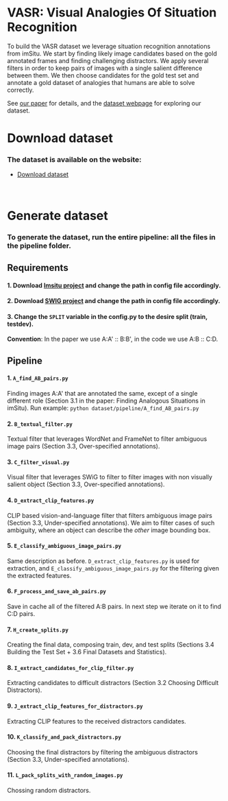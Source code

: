 # VASR: Visual Analogies Of Situation Recognition

To build the VASR dataset we leverage situation recognition annotations from imSitu. 
We start by finding likely image candidates based on the gold annotated frames and finding challenging distractors. 
We apply several filters in order to keep pairs of images with a single salient difference between them.
We then choose candidates for the gold test set and annotate a gold dataset of analogies that humans are able to solve correctly.

See [our paper](https://www.google.co.il/) for details, and the [dataset webpage](https://www.google.co.il/) for exploring our dataset.

# Download dataset

### The dataset is available on the website:
* [Download dataset](https://www.google.co.il/) 
<br/>
  <!--The following splits are available for download: Entire dataset, Silver train, Silver test, Gold train, Gold dev and Gold test.--> 


# Generate dataset

### To generate the dataset, run the entire pipeline: all the files in the pipeline folder.

## Requirements 
#### 1. Download [Imsitu project](https://github.com/my89/imSitu) and change the path in config file accordingly.
#### 2. Download [SWIG project](https://github.com/swig/swig) and change the path in config file accordingly.
#### 3. Change the `SPLIT` variable in the config.py to the desire split (train, testdev).

**Convention**: In the paper we use A:A' :: B:B', in the code we use A:B :: C:D. 

## Pipeline 
#### 1. `A_find_AB_pairs.py`
Finding images A:A' that are annotated the same, except of a single different role (Section 3.1 in the paper: Finding Analogous Situations in imSitu).
Run example:
`python dataset/pipeline/A_find_AB_pairs.py`

#### 2. `B_textual_filter.py`
Textual filter that leverages WordNet and FrameNet to filter ambiguous image pairs (Section 3.3, Over-specified annotations). 

#### 3. `C_filter_visual.py`
Visual filter that leverages SWiG to filter to filter images with non visually salient object (Section 3.3, Over-specified annotations). 

#### 4. `D_extract_clip_features.py`
CLIP based vision-and-language filter that filters ambiguous image pairs (Section 3.3, Under-specified annotations). 
We aim to filter cases of such ambiguity, where an object can describe the _other_ image bounding box.

#### 5. `E_classify_ambiguous_image_pairs.py`
Same description as before. `D_extract_clip_features.py` is used for extraction, and `E_classify_ambiguous_image_pairs.py` for the filtering given the extracted features. 

#### 6. `F_process_and_save_ab_pairs.py`
Save in cache all of the filtered A:B pairs. In next step we iterate on it to find C:D pairs. 

#### 7. `H_create_splits.py` 
Creating the final data, composing train, dev, and test splits (Sections 3.4 Building the Test Set + 3.6 Final Datasets and Statistics). 

#### 8. `I_extract_candidates_for_clip_filter.py`
Extracting candidates to difficult distractors (Section 3.2 Choosing Difficult Distractors). 

#### 9. `J_extract_clip_features_for_distractors.py`
Extracting CLIP features to the received distractors candidates.

#### 10. `K_classify_and_pack_distractors.py`
Choosing the final distractors by filtering the ambiguous distractors (Section 3.3, Under-specified annotations).

#### 11. `L_pack_splits_with_random_images.py`
Chossing random distractors.

